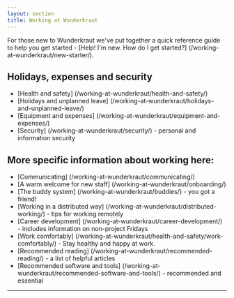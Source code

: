 ```yaml
---
layout: section
title: Working at Wunderkraut
---
```


For those new to Wunderkraut we've put together a quick reference guide to help you get started - [Help! I'm new. How do I get started?] (/working-at-wunderkraut/new-starter/).

## Holidays, expenses and security

 - [Health and safety] (/working-at-wunderkraut/health-and-safety/)
 - [Holidays and unplanned leave] (/working-at-wunderkraut/holidays-and-unplanned-leave/)
 - [Equipment and expenses] (/working-at-wunderkraut/equipment-and-expenses/)
 - [Security] (/working-at-wunderkraut/security/) - personal and information security

## More specific information about working here:

 - [Communicating] (/working-at-wunderkraut/communicating/)
 - [A warm welcome for new staff] (/working-at-wunderkraut/onboarding/)
 - [The buddy system] (/working-at-wunderkraut/buddies/) - you got a friend!
 - [Working in a distributed way] (/working-at-wunderkraut/distributed-working/) - tips for working remotely
 - [Career development] (/working-at-wunderkraut/career-development/) - includes information on non-project Fridays
 - [Work comfortably] (/working-at-wunderkraut/health-and-safety/work-comfortably/) - Stay healthy and happy at work.
 - [Recommended reading] (/working-at-wunderkraut/recommended-reading/) - a list of helpful articles
 - [Recommended software and tools] (/working-at-wunderkraut/recommended-software-and-tools/) - recommended and essential

---------------------------
